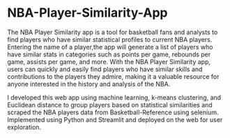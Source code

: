 # NBA-Player-Similarity-App
The NBA Player Similarity app is a tool for basketball fans and analysts to find players who have similar statistical profiles to current NBA players. Entering the name of a player,the app will generate a list of players who have similar stats in categories such as points per game, rebounds per game, assists per game, and more. With the NBA Player Similarity app, users can quickly and easily find players who have similar skills and contributions to the players they admire, making it a valuable resource for anyone interested in the history and analysis of the NBA.

I developed this web app using machine learning, k-means clustering, and Euclidean distance to group players
based on statistical similarities and scraped the NBA players data from Basketball-Reference using selenium.
Implemented using Python and Streamlit and deployed on the web for user exploration.

